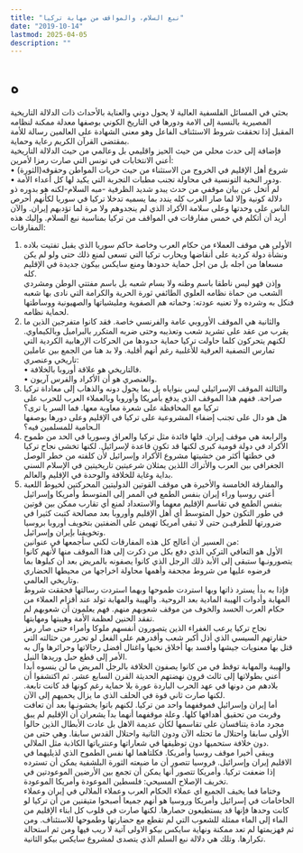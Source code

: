 ```yaml
---
title: "نبع السلام، والمواقف من مهابة تركيا"
date: "2019-10-14"
lastmod: 2025-04-05
description: ""
---
```

# **ه**

بحثي في المسائل الفلسفية العالية لا يحول دوني والعناية بالأحداث ذات الدلالة التاريخية المصيرية بالنسبة إلى الامة ودورها في التاريخ الكوني بوصفها معدلة ممكنة لنظامه المقبل إذا تحققت شروط الاستئناف الفاعل وهو معنى الشهادة على العالمين رسالة للأمة بمقتضى القرآن الكريم رعاية وحماية.  
فإضافة إلى حدث محلي من حيث الحيز واقليمي بل وعالمي من حيث الدلالة التاريخية أعني الانتخابات في تونس التي صارت رمزا لأمرين:  
• شروع أهل الإقليم في الخروج من الاستثناء من حيث حريات المواطن وحقوقه(الثورة)  
• ودور النخبة التونسية في محاولة تجنب مطبات التجربة التي يكيد لها كل أعداء الأمة.  
لم أتخل عن بيان موقفي من حدث يبدو شديد الظرفية -مبه السلام-لكنه هو بدوره ذو دلالة كونية وإلا لما صار الغرب كله يندد بما يسميه تدخلا تركيا في سوريا لكأنهم أحرص الناس على وحدتها وعلى سلامة الأكراد الذي لم ينجدوهم ولا مرة لما تؤدبهم إيران. والآن أريد أن أتكلم في خمس مفارقات في المواقف من تركيا بمناسبة نبع السلام. وإليك هذه المفارقات:  
1. الأولى هي موقف العملاء من حكام العرب وخاصة حاكم سوريا الذي يقبل تفتيت بلاده ونشأة دولة كردية على أنقاضها ويحارب تركيا التي تسعى لمنع ذلك حتى ولو لم يكن مسعاها من اجله بل من اجل حماية حدودها ومنع سايكس بيكون جديدة في الإقليم كله.  
وإذن فهو ليس ناطقا باسم وطنه ولا بسام شعبه بل باسم مفتتي الوطن ومشردي الشعب من حماة نظامه العلوي الطائفي ثورة الحرية والكرامة التي نادى بها شعبه فنكل به وشرده ولا تعنيه عودته: وحماته هم الصفوية ومليشياتها والصهيونية ووساطتها لحماية نظامه.  
2. والثانية هي الموقف الأوروبي عامة والفرنسي خاصة. فقد كانوا متفرجين الذين ما يقرب من عقد على تشريد شعب وتعذيبه وحتى ضربه المتكرر بالبراميل وبالكيماوي. لكنهم يتحركون كلما حاولت تركيا حماية حدودها من الحركات الإرهابية الكردية التي تمارس التصفية العرقية للأغلبية رغم أنهم أقلية. ولا بد هنا من الجمع بين عاملين تاريخي وعنصري:  
• فالتاريخي هو علاقة أوروبا بالخلافة.  
• والعنصري هو أن الأكراد والفرس آريون.  
3. والثالثة الموقف الإسرائيلي ليس بنواياه بل بما يحول دونه والذهاب إلى معاداة تركيا صراحة. ففهم هذا الموقف الذي يدفع بأمريكا وأوروبا وبالعملاء العرب للحرب على تركيا مع المحافظة على شعرة معاوية معها. فما السر يا ترى؟  
هل هو دال على تجنب إضفاء المشروعية على تركيا في الإقليم وعلى دورها بوصفها الـحامية للمسلمين فيه؟  
4. والرابعة هي موقف إيران. فلها فائدة مثل تركيا والعراق وسوريا في الحد من طموح الأكراد في دولة قومية كبرى لكنها قد تكون قاعدة لإسرائيل. لكنها تخشى نجاح تركيا في خطتها أكثر من خشيتها مشروع الأكراد وإسرائيل لأن كلفته من خطر الوصل الجغرافي بين العرب والأتراك اللذين يمثلان شرعيتين تاريخيتين في الإسلام السني بداية وغاية للخلافة والوحدة في الإقليم والعالم.  
5. والمفارقة الخامسة والأخيرة هي موقف القوتين الدوليتين المحركتين لخيوط اللعبة أعني روسيا وراء إيران بنفس الطمع في الممر إلى المتوسط وأمريكا وإسرائيل بنفس الطمع في تقاسم الإقليم معهما والاستعداد لمنع أي تقارب ممكن بين قوتين في طور التكون حول المتوسط أي أهل الإقليم وأوروبا بعد مصالحة كتبت كثيرا في ضرورتها للطرفيـن حتى لا تبقى أمريكا تهيمن على الضفتين بتخويف أوروبا بروسيا وتخويفنا بإيران وإسرائيل.  
من العسير أن أعالج كل هذه المفارقات لكني سأجمعها في عنوانين:  
الأول هو التعافي التركي الذي دفع بكل من ذكرت إلى هذا الموقف منها لأنهم كانوا يتصورونـها ستبقى إلى الأبد ذلك الرجل الذي كانوا يصفونه بالمريض بعد أن كبلوها بما فرضوه عليها من شروط مجحفة وأهمها محاولة اخراجها من محيطها الحضاري وتاريخي العالمي.  
فإذا به بدأ يسترد ذاتها وبها استردت طموحها وبهما استردت رسالتها فحققت شروط المهابة وأدوات الهيبة المادية بعد الروحية. والهيبة والمهابة تولد عند أقزام العملاء من حكام العرب الحسد والخوف من موقف شعوبهم منهم. فهم يعلمون أن شعوبهم لم تفقد الحنين لعظمة الأمة وهيبتها ومهابتها.  
نجاح تركيا يرعب الغفراء الذين يتصورون أنفسهم ملوكا وأمراء حتى صار رمز حقارتهم السيسي الذي أذل أكبر شعب وأقدرهم على الفعل لو تحرر من حثالته التي قتل بها معنويات جيشها وأفسد بها أخلاق نخبها واغتال أفضل رجالاتها وحرائرها وآل به الأمر إلى قطع حبل وريدها النيل.  
والهيبة والمهابة توقظ في من كانوا يصفون الخلافة بالرجل المريض ما لن ينسوه أبدا أعني بطولاتها إلى ثالث قرون نهضتهم الحديثة القرن السابع عشر. ثم اكتشفوا أن بلادهم من دونها في عهد الحرب الباردة عورة بلا حماية رغم كونها قد كانت تابعة. لكنها صارت ثاني قوة في الحلف الذي ما يزال يحميهم إلى الآن.  
أما إيران وإسرائيل فموقفهما واحد من تركيا. لكنهم باتوا يخشونـها بعد أن تعافت وقربت من تحقيق أهدافها كلها. وعلة موقفهما أنهما بدآ يشعران أن الإقليم لم يبق مجرد مادة يتنافسان على تقاسمها لكأن عديمة الاهل بل عادت الأبطال الذين حالوا الأولى سابقا واحتلال ما تحتله الآن ودون الثانية واحتلال القدس سابقا. وهي حتى من دون خلافة ستحميها دون توظيفها في شعاراتها وعنترياتها الكاذبة مثل الملالي.  
ويبقى أخيرا موقف روسيا وأمريكا. فكلتاهما لها نفس الطموح الذي لذيليهما في الاقليم إيران وإسرائيل. فروسيا تتصور أن ما ضيعته الثورة البلشفية يمكن أن تسترده إذا ضعفت تركيا. وأمريكا تتصور أنها يمكن أن تجمع بين الأرضين الموعودتين في تخريف الإصلاح المسيحي: فلسطين الموعودة وأمريكا الموعودة.  
وختاما فما يخيف الجميع اي عملاء الحكام العرب وعملاء الملالي في إيران وعملاء الحاخامات في إسرائيل وأمريكا وروسيا هو أنهم جميعا أصبحوا متيقنين من أن تركيا لو كانت وحدها فإنها قد يستطيعون حصارها. لكنها صارت في قلوب كل ابناء الإقليم من الماء إلى الماء ممثلة للشعوب التي لم تقطع مع حضارتها وطموحها للاستئناف. ومن ثم فهزيمتها لم تعد ممكنة ونهاية سايكس بيكو الاولى آتية لا ريب فيها ومن ثم استحالة تكرارها. وتلك هي دلالة نبع السلم الذي يتصدى لمشروع سايكس بيكو الثانية.

###
